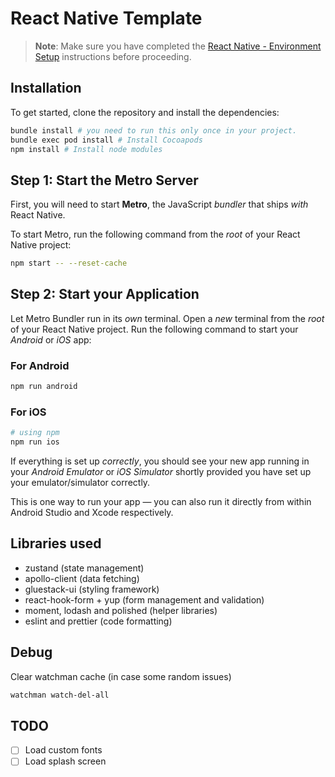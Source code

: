 # React Native Template

>**Note**: Make sure you have completed the [React Native - Environment Setup](https://reactnative.dev/docs/environment-setup) instructions before proceeding.

## Installation

To get started, clone the repository and install the dependencies:

```bash
bundle install # you need to run this only once in your project.
bundle exec pod install # Install Cocoapods
npm install # Install node modules
```

## Step 1: Start the Metro Server

First, you will need to start **Metro**, the JavaScript _bundler_ that ships _with_ React Native.

To start Metro, run the following command from the _root_ of your React Native project:

```bash
npm start -- --reset-cache
```

## Step 2: Start your Application

Let Metro Bundler run in its _own_ terminal. Open a _new_ terminal from the _root_ of your React Native project. Run the following command to start your _Android_ or _iOS_ app:

### For Android

```bash
npm run android
```

### For iOS

```bash
# using npm
npm run ios
```

If everything is set up _correctly_, you should see your new app running in your _Android Emulator_ or _iOS Simulator_ shortly provided you have set up your emulator/simulator correctly.

This is one way to run your app — you can also run it directly from within Android Studio and Xcode respectively.

## Libraries used

- zustand (state management)
- apollo-client (data fetching)
- gluestack-ui (styling framework)
- react-hook-form + yup (form management and validation)
- moment, lodash and polished (helper libraries)
- eslint and prettier (code formatting)

## Debug

Clear watchman cache (in case some random issues)

```bash
watchman watch-del-all
```

## TODO

- [ ] Load custom fonts
- [ ] Load splash screen
